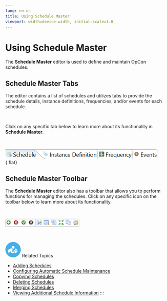 ```yaml
---
lang: en-us
title: Using Schedule Master
viewport: width=device-width, initial-scale=1.0
---
```


#  Using Schedule Master

The **Schedule Master** editor is used to define and maintain
OpCon schedules.

## Schedule Master Tabs

The editor contains a list of schedules and utilizes tabs to provide the
schedule details, instance definitions, frequencies, and/or events for
each schedule.

 

Click on any specific tab below to learn more about its functionality in
**Schedule Master**.

 

![Schedule Master tab bar](../../../Resources/Images/EM/EMschedmastertabbar.png "Schedule Master tab bar"){.flat}

## Schedule Master Toolbar

The **Schedule Master** editor also has a toolbar that allows you to
perform functions for managing the schedules. Click on any specific icon
on the toolbar below to learn more about its functionality.

 

![Schedule Master toolbar](../../../Resources/Images/EM/EMschedmastoolbar.png "Schedule Master toolbar")

 

![White \"person reading\" icon on blue circular background](../../../Resources/Images/moreinfo-icon(48x48).png "More Info icon")
Related Topics

-   [Adding Schedules](Adding-Schedules.md)
-   [Configuring Automatic Schedule     Maintenance](Configuring-Automatic-Schedule-Maintenance.md)
-   [Copying Schedules](Copying-Schedules.md)
-   [Deleting Schedules](Deleting-Schedules.md)
-   [Merging Schedules](Merging-Schedules.md)
-   [Viewing Additional Schedule     Information](Viewing-Additional-Schedule-Info.md)
:::

 


